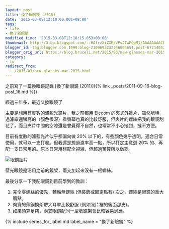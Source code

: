 ```yaml
---
layout: post
title: 換了新眼鏡 (2015)
date: '2015-03-08T12:18:00.001+08:00'
tags:
- life
- 換了新眼鏡
modified_time: '2015-03-08T12:18:15.053+08:00'
thumbnail: http://3.bp.blogspot.com/--RAfrzXiZXM/VPvJTwPOpMI/AAAAAAAACBI/XuzPmzbrf-A/s72-c/glasses2015.jpg
blogger_id: tag:blogger.com,1999:blog-2109693232346004651.post-6721405227736173055
blogger_orig_url: https://blog.bruceli.net/2015/03/new-glasses-mar-2015.html
category:
- tw
redirect_from:
  - /2015/03/new-glasses-mar-2015.html
---
```


之前寫了一篇換眼鏡記錄 [換了新眼鏡 (2011)]({% link _posts/2011-09-16-blog-post_16.md %})

經過三年多，最近又換眼鏡了

主要是想用有度數的濾藍光鏡片，我之前都用 Elecom 的夾式外掛片，雖然號稱過濾率還蠻高的（顏色很深）看螢幕也真的比較舒服，但夾片的螺絲把我的眼鏡刮花了，而且夾片中間的空隙還是會覺得不自然，也常常不小心撥到，挺不方便。

目前有度數的濾藍光片似乎都偏向做 20% 以下的，有些顏色幾乎透明，適合日常使用，就可以一支打發。但我還是想過濾率高一點，所以打定主意選 20% 的、再配一支日常用的。原本日常用想配全視線，但超過預算所以做罷。

![眼鏡圖片](http://3.bp.blogspot.com/--RAfrzXiZXM/VPvJTwPOpMI/AAAAAAAACBI/XuzPmzbrf-A/s1600/glasses2015.jpg)

藍光眼鏡是沿用之前的鏡架，兩支加起來沒有一根螺絲。

最後分享一下我配眼鏡到目前學到的教訓：

1. 完全零螺絲的優先，轉軸無螺絲 (但裝飾或固定點有) 次之，螺絲是眼鏡的重大弱點。
2. 夠寬的薄鋼鏡架帶大耳罩比較舒服 (例如照片裡的後面那支)。
3. 如果預算足夠，兩支眼鏡配同一型號鏡架會比較容易適應。

{% include series_for_label.md label_name = "換了新眼鏡" %}
